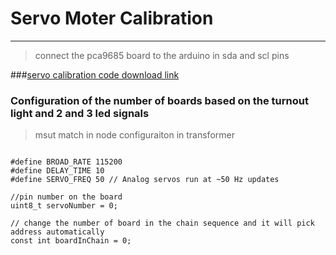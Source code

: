 # Servo Moter Calibration 

---

> connect the pca9685 board to the arduino in sda and scl pins 


###[servo calibration code download link ](https://github.com/Adarsh-Model-Trains/jmri-mqtt-spring-transformer-wireless-eco-system/raw/v1.production/ESP-SOLUTIONS/zip/servo-turnout-calibration.zip)


### Configuration of the number of boards based on the turnout light and 2 and 3 led signals 
> msut match in node configuraiton in transformer 
```

#define BROAD_RATE 115200
#define DELAY_TIME 10
#define SERVO_FREQ 50 // Analog servos run at ~50 Hz updates

//pin number on the board 
uint8_t servoNumber = 0;   

// change the number of board in the chain sequence and it will pick address automatically 
const int boardInChain = 0;
```